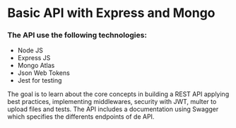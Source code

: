 # Basic API with Express and Mongo

### The API use the following technologies:

- Node JS
- Express JS
- Mongo Atlas
- Json Web Tokens
- Jest for testing

The goal is to learn about the core concepts in building a REST API applying best practices, implementing middlewares, security with JWT, multer to upload files and tests. The API includes a documentation using Swagger which specifies the differents endpoints of de API.